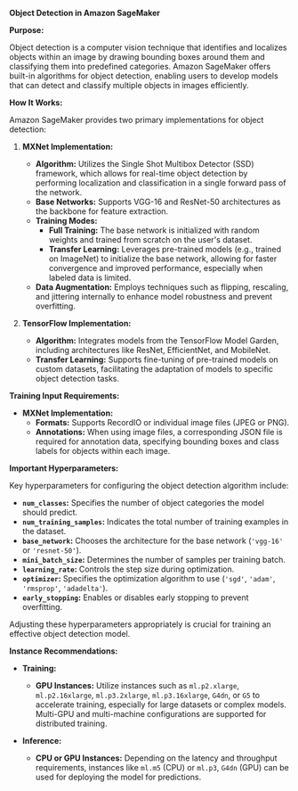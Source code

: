 **Object Detection in Amazon SageMaker**

**Purpose:**

Object detection is a computer vision technique that identifies and localizes objects within an image by drawing bounding boxes around them and classifying them into predefined categories. Amazon SageMaker offers built-in algorithms for object detection, enabling users to develop models that can detect and classify multiple objects in images efficiently.

**How It Works:**

Amazon SageMaker provides two primary implementations for object detection:

1. **MXNet Implementation:**

   - **Algorithm:** Utilizes the Single Shot Multibox Detector (SSD) framework, which allows for real-time object detection by performing localization and classification in a single forward pass of the network.
   - **Base Networks:** Supports VGG-16 and ResNet-50 architectures as the backbone for feature extraction.
   - **Training Modes:**
     - **Full Training:** The base network is initialized with random weights and trained from scratch on the user's dataset.
     - **Transfer Learning:** Leverages pre-trained models (e.g., trained on ImageNet) to initialize the base network, allowing for faster convergence and improved performance, especially when labeled data is limited.
   - **Data Augmentation:** Employs techniques such as flipping, rescaling, and jittering internally to enhance model robustness and prevent overfitting.

2. **TensorFlow Implementation:**
   - **Algorithm:** Integrates models from the TensorFlow Model Garden, including architectures like ResNet, EfficientNet, and MobileNet.
   - **Transfer Learning:** Supports fine-tuning of pre-trained models on custom datasets, facilitating the adaptation of models to specific object detection tasks.

**Training Input Requirements:**

- **MXNet Implementation:**
  - **Formats:** Supports RecordIO or individual image files (JPEG or PNG).
  - **Annotations:** When using image files, a corresponding JSON file is required for annotation data, specifying bounding boxes and class labels for objects within each image.

**Important Hyperparameters:**

Key hyperparameters for configuring the object detection algorithm include:

- **`num_classes`:** Specifies the number of object categories the model should predict.
- **`num_training_samples`:** Indicates the total number of training examples in the dataset.
- **`base_network`:** Chooses the architecture for the base network (`'vgg-16'` or `'resnet-50'`).
- **`mini_batch_size`:** Determines the number of samples per training batch.
- **`learning_rate`:** Controls the step size during optimization.
- **`optimizer`:** Specifies the optimization algorithm to use (`'sgd'`, `'adam'`, `'rmsprop'`, `'adadelta'`).
- **`early_stopping`:** Enables or disables early stopping to prevent overfitting.

Adjusting these hyperparameters appropriately is crucial for training an effective object detection model.

**Instance Recommendations:**

- **Training:**

  - **GPU Instances:** Utilize instances such as `ml.p2.xlarge`, `ml.p2.16xlarge`, `ml.p3.2xlarge`, `ml.p3.16xlarge`, `G4dn`, or `G5` to accelerate training, especially for large datasets or complex models. Multi-GPU and multi-machine configurations are supported for distributed training.

- **Inference:**
  - **CPU or GPU Instances:** Depending on the latency and throughput requirements, instances like `ml.m5` (CPU) or `ml.p3`, `G4dn` (GPU) can be used for deploying the model for predictions.
